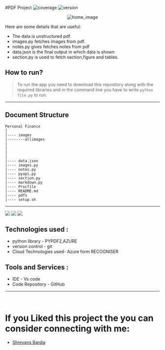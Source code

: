 #PDF Project
![coverage](https://img.shields.io/badge/coverage-100%25-green) 
![version](https://img.shields.io/badge/version-0.4.1-blue)
<!-- everything tested  -->

<p align = 'center' >
    <img alt = 'home_image' src = 'results/result.gif'>
</p>



Here are some  details that are useful:
* The data is unstructured pdf. 
* images.py fetches images from pdf.
* notes.py gives fetches notes from pdf
* data.json is the final output in which data is shown
* section.py is used to fetch section,figure and tables.



## How to run? 

> To run the app you need to download this repository along with the required libraries and in the command line you have to write <code>python file.py</code> to run. 
------------------------------- 

## Document Structure 

```
Personal Finance 
│
|---- images
|--------allimages
|
|
|   
|
|---- data.json
|---- images.py
|---- notes.py
|---- pyapi.py
|---- section.py
|---- markdown.py
|---- Procfile 
|---- README.md
|---- pdfs
|---- setup.sh

```
---------------------
<p align="left">
    <img src="https://img.shields.io/badge/python%20-%2314354C.svg?&style=for-the-badge&logo=python&logoColor=white"/>
    <img src="https://img.shields.io/badge/vscode-%23190458.svg?style=for-the-badge&logo=visualstudio&logoColor=white">
    <img src="https://img.shields.io/badge/Azure-0078D4?style=for-the-badge&logo=microsoft-azure&logoColor=white">
</p>

## Technologies used : 

* python library - PYPDF2,AZURE
* version control - git 
* Cloud Technologies used- Azure form RECOGNISER

## Tools and Services : 
* IDE - Vs code 
* Code Repository - GitHub


-----------------------
<br>

# If you Liked this project the you can consider connecting with me:
* [Shreyans Bardia](https://www.linkedin.com/in/shreyans-bardia/) 
